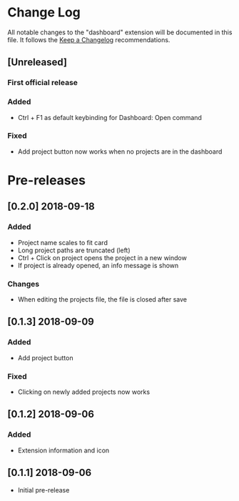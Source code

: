 # Change Log
All notable changes to the "dashboard" extension will be documented in this file. It follows the [Keep a Changelog](http://keepachangelog.com/) recommendations.

## [Unreleased]
### **First official release**

### Added
- Ctrl + F1 as default keybinding for Dashboard: Open command

### Fixed
- Add project button now works when no projects are in the dashboard

# Pre-releases
## [0.2.0] 2018-09-18
### Added
- Project name scales to fit card
- Long project paths are truncated (left)
- Ctrl + Click on project opens the project in a new window
- If project is already opened, an info message is shown

### Changes
- When editing the projects file, the file is closed after save

## [0.1.3] 2018-09-09
### Added
- Add project button

### Fixed
- Clicking on newly added projects now works

## [0.1.2] 2018-09-06
### Added
- Extension information and icon

## [0.1.1] 2018-09-06
- Initial pre-release